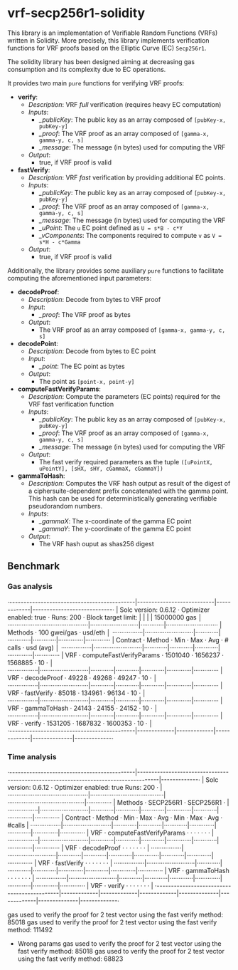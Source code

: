 # vrf-secp256r1-solidity 

This library is an implementation of Verifiable Random Functions (VRFs) written in Solidity. More precisely, this library implements verification functions for VRF proofs based on the Elliptic Curve (EC) `Secp256r1`.

The solidity library has been designed aiming at decreasing gas consumption and its complexity due to EC operations.

It provides two main `pure` functions for verifying VRF proofs:
- **verify**:
  - _Description_: VRF *full* verification (requires heavy EC computation)
  - _Inputs_:
    - *_publicKey*: The public key as an array composed of `[pubKey-x, pubKey-y]`
    - *_proof*: The VRF proof as an array composed of `[gamma-x, gamma-y, c, s]`
    - *_message*: The message (in bytes) used for computing the VRF
  - _Output_:
    - true, if VRF proof is valid
- **fastVerify**:
  - _Description_: VRF *fast* verification by providing additional EC points.
  - _Inputs_:
    - *_publicKey*: The public key as an array composed of `[pubKey-x, pubKey-y]`
    - *_proof*: The VRF proof as an array composed of `[gamma-x, gamma-y, c, s]`
    - *_message*: The message (in bytes) used for computing the VRF
    - *_uPoint*: The `u` EC point defined as `U = s*B - c*Y`
    - *_vComponents*: The components required to compute `v` as `V = s*H - c*Gamma`
  - _Output_:
    - true, if VRF proof is valid

Additionally, the library provides some auxiliary `pure` functions to facilitate computing the aforementioned input parameters:

- **decodeProof**:
  - _Description_: Decode from bytes to VRF proof
  - _Input_:
    - *_proof*: The VRF proof as bytes
  - _Output_:
    - The VRF proof as an array composed of `[gamma-x, gamma-y, c, s]`
- **decodePoint**:
  - _Description_: Decode from bytes to EC point
  - _Input_:
    - *_point*: The EC point as bytes
  - _Output_:
    - The point as `[point-x, point-y]`
- **computeFastVerifyParams**:
  - _Description_: Compute the parameters (EC points) required for the VRF fast verification function
  - _Inputs_:
    - *_publicKey*: The public key as an array composed of `[pubKey-x, pubKey-y]`
    - *_proof*: The VRF proof as an array composed of `[gamma-x, gamma-y, c, s]`
    - *_message*: The message (in bytes) used for computing the VRF
  - _Output_:
    - The fast verify required parameters as the tuple `([uPointX, uPointY], [sHX, sHY, cGammaX, cGammaY])`
- **gammaToHash**:
  - _Description_: Computes the VRF hash output as result of the digest of a ciphersuite-dependent prefix concatenated with the gamma point. This hash can be used for deterministically generating verifiable pseudorandom numbers.
  - _Inputs_:
    - *_gammaX*: The x-coordinate of the gamma EC point
    - *_gammaY*: The y-coordinate of the gamma EC point
  - _Output_:
    - The VRF hash ouput as shas256 digest


## Benchmark

### Gas analysis

·--------------------------------------------|---------------------------|-------------|----------------------------·
|    Solc version: 0.6.12                    ·  Optimizer enabled: true  ·  Runs: 200  ·  Block target limit:       |
|                                            |                           |                    15000000 gas          │
·············································|···························|·············|·····························
|  Methods                                   ·              100 gwei/gas               ·              usd/eth       │
·················|···························|·············|·············|·············|··············|··············
|  Contract      ·  Method                   ·  Min        ·  Max        ·  Avg        ·  # calls     ·  usd (avg)  │
·················|···························|·············|·············|·············|··············|··············
|  VRF           ·  computeFastVerifyParams  ·    1501040  ·    1656237  ·    1568885  ·          10  ·             │  
·················|···························|·············|·············|·············|··············|··············
|  VRF           ·  decodeProof              ·      49228  ·      49268  ·      49247  ·          10  ·             │  
·················|···························|·············|·············|·············|··············|··············
|  VRF           ·  fastVerify               ·     85018   ·     134961  ·     96134   ·          10  ·             │  
·················|···························|·············|·············|·············|··············|··············
|  VRF           ·  gammaToHash              ·      24143  ·      24155  ·      24152  ·          10  ·             │   
·················|···························|·············|·············|·············|··············|··············
|  VRF           ·  verify                   ·    1531205  ·    1687832  ·    1600353  ·          10  ·             │   
·--------------------------------------------|-------------|-------------|-------------|--------------|-------------·



### Time analysis


·--------------------------------------------|-------------------------------------------------------------------------------------|-------------·
|    Solc version: 0.6.12                    ·                    Optimizer enabled: true     Runs: 200                            ·             |
·············································|·········································|···········································|··············
|  Methods                                   ·              SECP256R1                  ·    SECP256R1                              ·             |
·················|···························|·············|·············|·············|··············|·············|··············|··············
|  Contract      ·  Method                   ·  Min        ·  Max        ·  Avg        ·  Min         ·   Max       ·    Avg       ·   #calls    |
·················|···························|·············|·············|·············|··············|·············|··············|··············
|  VRF           ·  computeFastVerifyParams  ·             ·             ·             ·              ·             ·              ·             |
·················|···························|·············|·············|·············|··············|·············|··············|··············
|  VRF           ·  decodeProof              ·             ·             ·             ·              ·             ·              ·             |
·················|···························|·············|·············|·············|··············|·············|··············|··············
|  VRF           ·  fastVerify               ·             ·             ·             ·              ·             ·              ·             |
·················|···························|·············|·············|·············|··············|·············|··············|··············
|  VRF           ·  gammaToHash              ·             ·             ·             ·              ·             ·              ·             |
·················|···························|·············|·············|·············|··············|·············|··············|··············
|  VRF           ·  verify                   ·             ·             ·             ·              ·             ·              ·             |
·--------------------------------------------|-------------|-------------|-------------|--------------|-------------|--------------|-------------·

gas used to verify the proof for 2 test vector using the fast verify method: 85018
gas used to verify the proof for 2 test vector using the fast verify method: 111492
* Wrong params
gas used to verify the proof for 2 test vector using the fast verify method: 85018
gas used to verify the proof for 2 test vector using the fast verify method: 68823